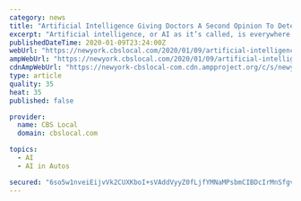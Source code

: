 ```yaml
---
category: news
title: "Artificial Intelligence Giving Doctors A Second Opinion To Detect Breast Cancer"
excerpt: "Artificial intelligence, or AI as it’s called, is everywhere these days, reports CBS2’s Dr. Max Gomez. It’s what’s making driverless cars, smart vacuum cleaners and iPhone assistants possible."
publishedDateTime: 2020-01-09T23:24:00Z
webUrl: "https://newyork.cbslocal.com/2020/01/09/artificial-intelligence-giving-doctors-a-second-opinion-to-detect-breast-cancer/"
ampWebUrl: "https://newyork.cbslocal.com/2020/01/09/artificial-intelligence-giving-doctors-a-second-opinion-to-detect-breast-cancer/amp/"
cdnAmpWebUrl: "https://newyork-cbslocal-com.cdn.ampproject.org/c/s/newyork.cbslocal.com/2020/01/09/artificial-intelligence-giving-doctors-a-second-opinion-to-detect-breast-cancer/amp/"
type: article
quality: 35
heat: 35
published: false

provider:
  name: CBS Local
  domain: cbslocal.com

topics:
  - AI
  - AI in Autos

secured: "6so5w1nveiEijvVk2CUXKboI+sVAddVyyZ0fLjfYMNaMPsbmCIBDcIrMnSfgvYE6pgwcB/boLuX5mka2oXNu1Ns9tu/MCb5C2fyoNfTc0w4OKucH9xQ8akKdjmlc2QtaNIp919C50l+DjSkajMt3QJhLOGw+VCEorspODrVe/uhM8C9p1PYstUsHDtxR8z5H+xSyh+Z/IXdtKjpkkJBQf66WNp8UdbMeOYGQgqnptHEttmURsADXfGKwvRIMO0Juv6sGQKMb40P15EerGRQkN2mfJpwvaAkv56BMDECtOSSNL93n6mX4FHl/0IrvxD25;D7ccC9jEr4Pn43lH2IkgVQ=="
---
```


